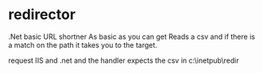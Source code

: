 # redirector
.Net basic URL shortner
As basic as you can get
Reads a csv and if there is a match on the path it takes you to the target.
<p>
  request IIS and .net and the handler expects the csv in c:\inetpub\redir<br>
</p>
